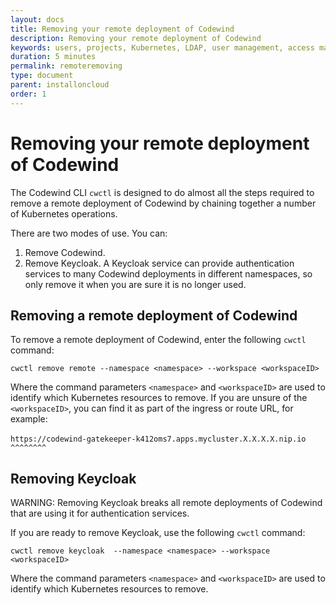 ```yaml
---
layout: docs
title: Removing your remote deployment of Codewind
description: Removing your remote deployment of Codewind
keywords: users, projects, Kubernetes, LDAP, user management, access management, login, deployment, pod, security, securing cloud connection
duration: 5 minutes
permalink: remoteremoving
type: document
parent: installoncloud
order: 1
---
```


# Removing your remote deployment of Codewind

The Codewind CLI `cwctl` is designed to do almost all the steps required to remove a remote deployment of Codewind by chaining together a number of Kubernetes operations.

There are two modes of use. You can:
1. Remove Codewind.
2. Remove Keycloak. A Keycloak service can provide authentication services to many Codewind deployments in different namespaces, so only remove it when you are sure it is no longer used.

## Removing a remote deployment of Codewind

To remove a remote deployment of Codewind, enter the following `cwctl` command:

`cwctl remove remote --namespace <namespace> --workspace <workspaceID>`

Where the command parameters `<namespace>` and `<workspaceID>` are used to identify which Kubernetes resources to remove. If you are unsure of the `<workspaceID>`, you can find it as part of the ingress or route URL, for example:

`https://codewind-gatekeeper-k412oms7.apps.mycluster.X.X.X.X.nip.io`
`                            ^^^^^^^^`

## Removing Keycloak

WARNING: Removing Keycloak breaks all remote deployments of Codewind that are using it for authentication services. 

If you are ready to remove Keycloak, use the following `cwctl` command:

`cwctl remove keycloak  --namespace <namespace> --workspace <workspaceID>`

Where the command parameters `<namespace>` and `<workspaceID>` are used to identify which Kubernetes resources to remove.
